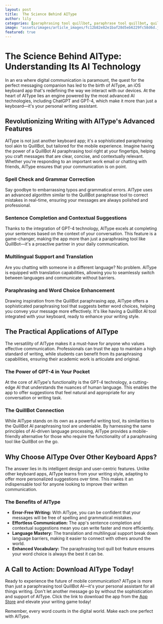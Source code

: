```yaml
---
layout: post
title:  The Science Behind AIType
author: lily
categories: [paraphrasing tool quillbot, paraphrase tool quillbot, quillbot ai paraphrasing tool, quillbot paraphrase tool, paraphrasing tool quillbot ai, quillbot paraphrasing app, paraphrasing tool quill bot]
image: "assets/images/article_images/fc12b82e82e1baf28d5eb6229fc58d6d.jpg"
featured: true
---
```


# The Science Behind AIType: Understanding Its AI Technology

In an era where digital communication is paramount, the quest for the perfect messaging companion has led to the birth of AIType, an iOS keyboard app that's redefining the way we interact with our devices. At the heart of AIType lies an engine powered by the most advanced AI technologies, including ChatGPT and GPT-4, which make it more than just a keyboard—it's your personal writing assistant.

## Revolutionizing Writing with AIType's Advanced Features

AIType is not just another keyboard app; it's a sophisticated paraphrasing tool akin to QuillBot, but tailored for the mobile experience. Imagine having the power of a QuillBot AI paraphrasing tool right at your fingertips, helping you craft messages that are clear, concise, and contextually relevant. Whether you're responding to an important work email or chatting with friends, AIType ensures that your communication is on point.

### Spell Check and Grammar Correction

Say goodbye to embarrassing typos and grammatical errors. AIType uses an advanced algorithm similar to the QuillBot paraphrase tool to correct mistakes in real-time, ensuring your messages are always polished and professional.

### Sentence Completion and Contextual Suggestions

Thanks to the integration of GPT-4 technology, AIType excels at completing your sentences based on the context of your conversation. This feature is a game-changer, making the app more than just a paraphrasing tool like QuillBot—it's a proactive partner in your daily communication.

### Multilingual Support and Translation

Are you chatting with someone in a different language? No problem. AIType is equipped with translation capabilities, allowing you to seamlessly switch between languages and communicate without barriers.

### Paraphrasing and Word Choice Enhancement

Drawing inspiration from the QuillBot paraphrasing app, AIType offers a sophisticated paraphrasing tool that suggests better word choices, helping you convey your message more effectively. It's like having a QuillBot AI tool integrated with your keyboard, ready to enhance your writing style.

## The Practical Applications of AIType

The versatility of AIType makes it a must-have for anyone who values effective communication. Professionals can trust the app to maintain a high standard of writing, while students can benefit from its paraphrasing capabilities, ensuring their academic work is articulate and original.

### The Power of GPT-4 in Your Pocket

At the core of AIType's functionality is the GPT-4 technology, a cutting-edge AI that understands the nuances of human language. This enables the app to offer suggestions that feel natural and appropriate for any conversation or writing task.

### The QuillBot Connection

While AIType stands on its own as a powerful writing tool, its similarities to the QuillBot AI paraphrasing tool are undeniable. By harnessing the same principles of AI-driven language processing, AIType provides a mobile-friendly alternative for those who require the functionality of a paraphrasing tool like QuillBot on the go.

## Why Choose AIType Over Other Keyboard Apps?

The answer lies in its intelligent design and user-centric features. Unlike other keyboard apps, AIType learns from your writing style, adapting to offer more personalized suggestions over time. This makes it an indispensable tool for anyone looking to improve their written communication.

### The Benefits of AIType

- **Error-Free Writing:** With AIType, you can be confident that your messages will be free of spelling and grammatical mistakes.
- **Effortless Communication:** The app's sentence completion and contextual suggestions mean you can write faster and more efficiently.
- **Language Mastery:** The translation and multilingual support break down language barriers, making it easier to connect with others around the world.
- **Enhanced Vocabulary:** The paraphrasing tool quill bot feature ensures your word choice is always the best it can be.

## A Call to Action: Download AIType Today!

Ready to experience the future of mobile communication? AIType is more than just a paraphrasing tool QuillBot AI—it's your personal assistant for all things writing. Don't let another message go by without the sophistication and support of AIType. Click the link to download the app from the [App Store](https://apps.apple.com/us/app/aitype-grammar-check-keyboard/id6469163944) and elevate your writing game today!

Remember, every word counts in the digital world. Make each one perfect with AIType.